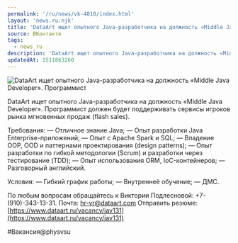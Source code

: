 ```yaml
---
permalink: '/ru/news/vk-4810/index.html'
layout: 'news.ru.njk'
title: 'DataArt ищет опытного Java-разработчика на должность «Middle Java Developer».'
source: ВКонтакте
tags:
  - news_ru
description: 'DataArt ищет опытного Java-разработчика на должность «Middle Java Developer».'
updatedAt: 1511863260
---
```

![DataArt ищет опытного Java-разработчика на должность «Middle Java Developer». Программист](https://sun9-41.userapi.com/impf/c841424/v841424634/45a77/CuLTA4Yx8Ws.jpg?size=1200x630&quality=96&proxy=1&sign=4afa3dae60898455fa0e115734e7779f&c_uniq_tag=ZeTElpR0L8P6WxkGXstEdnL8n7Wc_S87eaXc8Gm0p6o&type=album)

DataArt ищет опытного Java-разработчика на должность «Middle Java Developer». Программист должен будет поддерживать сервисы игроков рынка мгновенных продаж (flash sales).

Требования:
— Отличное знание Java;
— Опыт разработки Java Enterprise-приложений;
— Опыт с Apache Spark и SQL;
— Владение OOP, OOD и паттернами проектирования (design patterns);
— Опыт разработки по гибкой методологии (Scrum) и разработки через тестирование (TDD);
— Опыт использования ORM, IoC-контейнеров;
— Разговорный английский.

Условия:
— Гибкий график работы;
— Внутреннеё обучение;
— ДМС.

По любым вопросам обращайтесь к Виктории Подлесновой: +7-(910)-343-13-31.
Почта: hr-vr@dataart.com
Отправить резюме: [https://www.dataart.ru/vacancy/jav131](https://www.dataart.ru/vacancy/jav131)

#Вакансия@physvsu
